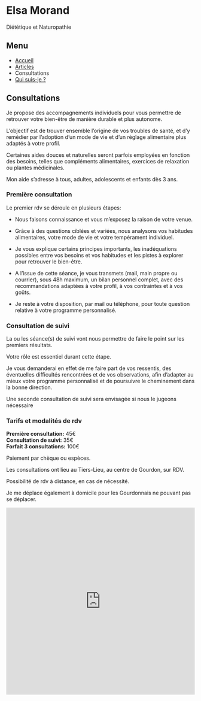 # Elsa Morand

Diététique et Naturopathie

## Menu

- [Accueil](/)
- [Articles](/article)
- Consultations
- [Qui suis-je ?](/qui-suis-je)

## Consultations

Je propose des accompagnements individuels pour vous permettre de retrouver votre bien-être de manière durable et plus autonome.

L’objectif est de trouver ensemble l’origine de vos troubles de santé, et d’y remédier par l’adoption d’un mode de vie et d’un réglage alimentaire plus adaptés à votre profil.

Certaines aides douces et naturelles seront parfois employées en fonction des besoins, telles que compléments alimentaires, exercices de relaxation ou plantes médicinales.

Mon aide s’adresse à tous, adultes, adolescents et enfants dès 3 ans.

### Première consultation

Le premier rdv se déroule en plusieurs étapes:

- Nous faisons connaissance et vous m’exposez la raison de votre venue.

- Grâce à des questions ciblées et variées, nous analysons vos habitudes alimentaires, votre mode de vie et votre tempérament individuel.

- Je vous explique certains principes importants, les inadéquations possibles entre vos besoins et vos habitudes et les pistes à explorer pour retrouver le bien-être.

- A l’issue de cette séance, je vous transmets (mail, main propre ou courrier), sous 48h maximum, un bilan personnel complet, avec des recommandations adaptées à votre profil, à vos contraintes et à vos goûts.

- Je reste à votre disposition, par mail ou téléphone, pour toute question relative à votre programme personnalisé.

### Consultation de suivi

La ou les séance(s) de suivi vont nous permettre de faire le point sur les premiers résultats.

Votre rôle est essentiel durant cette étape.

Je vous demanderai en effet de me faire part de vos ressentis, des éventuelles difficultés rencontrées et de vos observations, afin d’adapter au mieux votre programme personnalisé et de poursuivre le cheminement dans la bonne direction.

Une seconde consultation de suivi sera envisagée si nous le jugeons nécessaire

### Tarifs et modalités de rdv

**Première consultation:** 45€  
**Consultation de suivi:** 35€  
**Forfait 3 consultations:** 100€

Paiement par chèque ou espèces.

Les consultations ont lieu au Tiers-Lieu, au centre de Gourdon, sur RDV.

Possibilité de rdv à distance, en cas de nécessité.

Je me déplace également à domicile pour les Gourdonnais ne pouvant pas se déplacer.

<iframe
  src="https://maps.google.com/maps?q=le%20tier%20lieux%20gourdon&t=&z=17&ie=UTF8&iwloc=&output=embed"
  frameborder="0"
  marginheight="0"
  marginwidth="0"
  scrolling="no"
  style="border:0;"
  width="100%" 
  height="500">
</iframe>
